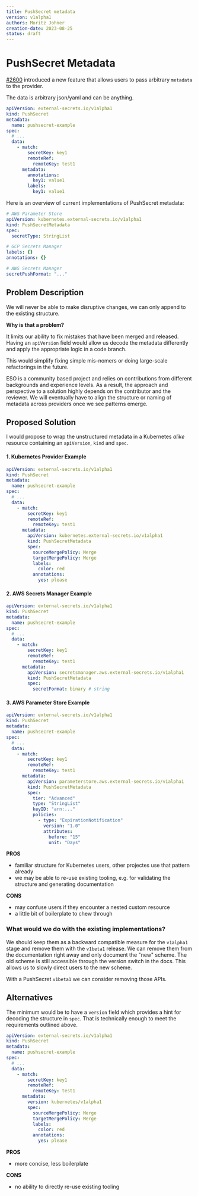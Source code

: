 ```yaml
---
title: PushSecret metadata
version: v1alpha1
authors: Moritz Johner
creation-date: 2023-08-25
status: draft
---
```

# PushSecret Metadata

[#2600](https://github.com/external-secrets/external-secrets/pull/2600) introduced a new feature that allows users to pass arbitrary `metadata` to the provider.

The data is arbitrary json/yaml and can be anything.

```yaml
apiVersion: external-secrets.io/v1alpha1
kind: PushSecret
metadata:
  name: pushsecret-example
spec:
  # ...
  data:
    - match:
        secretKey: key1
        remoteRef:
          remoteKey: test1
      metadata:
        annotations:
          key1: value1
        labels:
          key1: value1

```

Here is an overview of current implementations of PushSecret metadata:

```yaml
# AWS Parameter Store
apiVersion: kubernetes.external-secrets.io/v1alpha1
kind: PushSecretMetadata
spec:
  secretType: StringList
```

```yaml
# GCP Secrets Manager
labels: {}
annotations: {}
```

```yaml
# AWS Secrets Manager
secretPushFormat: "..."
```

## Problem Description

We will never be able to make disruptive changes, we can only append to the existing structure.

**Why is that a problem?**

It limits our ability to fix mistakes that have been merged and released. Having an `apiVersion` field would allow us decode the metadata differently and apply the appropriate logic in a code branch. 

This would simplify fixing simple mis-nomers or doing large-scale refactorings in the future. 

ESO is a community based project and relies on contributions from different backgrounds and experience levels. As a result, the approach and perspective to a solution highly depends
on the contributor and the reviewer. We will eventually have to align the structure or naming of metadata across providers once we see patterns emerge.

## Proposed Solution

I would propose to wrap the unstructured metadata in a Kubernetes *alike* resource containing an `apiVersion`, `kind` and `spec`. 

#### 1. Kubernetes Provider Example

```yaml
apiVersion: external-secrets.io/v1alpha1
kind: PushSecret
metadata:
  name: pushsecret-example
spec:
  # ...
  data:
    - match:
        secretKey: key1
        remoteRef:
          remoteKey: test1
      metadata:
        apiVersion: kubernetes.external-secrets.io/v1alpha1
        kind: PushSecretMetadata
        spec:
          sourceMergePolicy: Merge
          targetMergePolicy: Merge
          labels:
            color: red
          annotations:
            yes: please
```

#### 2. AWS Secrets Manager Example

```yaml
apiVersion: external-secrets.io/v1alpha1
kind: PushSecret
metadata:
  name: pushsecret-example
spec:
  # ...
  data:
    - match:
        secretKey: key1
        remoteRef:
          remoteKey: test1
      metadata:
        apiVersion: secretsmanager.aws.external-secrets.io/v1alpha1
        kind: PushSecretMetadata
        spec:
          secretFormat: binary # string
```

#### 3. AWS Parameter Store Example

```yaml
apiVersion: external-secrets.io/v1alpha1
kind: PushSecret
metadata:
  name: pushsecret-example
spec:
  # ...
  data:
    - match:
        secretKey: key1
        remoteRef:
          remoteKey: test1
      metadata:
        apiVersion: parameterstore.aws.external-secrets.io/v1alpha1
        kind: PushSecretMetadata
        spec:
          tier: "Advanced"
          type: "StringList"
          keyID: "arn:..."
          policies: 
            - type: "ExpirationNotification"
              version: "1.0"
              attributes: 
                before: "15"
                unit: "Days"
```

**PROS**
- familiar structure for Kubernetes users, other projectes use that pattern already
- we may be able to re-use existing tooling, e.g. for validating the structure and generating documentation

**CONS**
- may confuse users if they encounter a nested custom resource
- a little bit of boilerplate to chew through


### What would we do with the existing implementations?

We should keep them as a backward compatible measure for the `v1alpha1` stage and remove them with the `v1beta1` release. We can remove them from the documentation right away and only document the "new" scheme. The old scheme is still accessible through the version switch in the docs. This allows us to slowly direct users to the new scheme.

With a PushSecret `v1beta1` we can consider removing those APIs.


## Alternatives

The minimum would be to have a `version` field which provides a hint for decoding the structure in `spec`. That is technically enough to meet the requirements outlined above.


```yaml
apiVersion: external-secrets.io/v1alpha1
kind: PushSecret
metadata:
  name: pushsecret-example
spec:
  # ...
  data:
    - match:
        secretKey: key1
        remoteRef:
          remoteKey: test1
      metadata:
        version: kubernetes/v1alpha1
        spec:
          sourceMergePolicy: Merge
          targetMergePolicy: Merge
          labels:
            color: red
          annotations:
            yes: please
```

**PROS**
- more concise, less boilerplate

**CONS**
- no ability to directly re-use existing tooling
